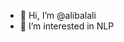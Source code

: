 - 👋 Hi, I’m @alibalali
- 👀 I’m interested in NLP

<!---
alibalali/alibalali is a ✨ special ✨ repository because its `README.md` (this file) appears on your GitHub profile.
You can click the Preview link to take a look at your changes.
--->
